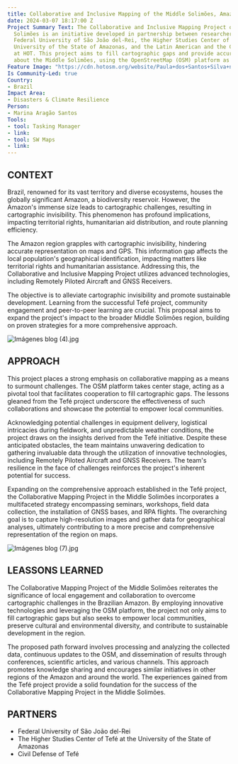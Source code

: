 ```yaml
---
title: Collaborative and Inclusive Mapping of the Middle Solimões, Amazon
date: 2024-03-07 18:17:00 Z
Project Summary Text: The Collaborative and Inclusive Mapping Project of the Middle
  Solimões is an initiative developed in partnership between researchers from the
  Federal University of São João del-Rei, the Higher Studies Center of Tefé at the
  University of the State of Amazonas, and the Latin American and the Caribbean Hub
  at HOT. This project aims to fill cartographic gaps and provide accurate information
  about the Middle Solimões, using the OpenStreetMap (OSM) platform as a central tool.
Feature Image: "https://cdn.hotosm.org/website/Paula+dos+Santos+Silva+na+Amazo%CC%82nia.jpg"
Is Community-Led: true
Country:
- Brazil
Impact Area:
- Disasters & Climate Resilience
Person:
- Marina Aragão Santos
Tools:
- tool: Tasking Manager
- link: 
- tool: SW Maps
- link: 
---
```


## **CONTEXT**
Brazil, renowned for its vast territory and diverse ecosystems, houses the globally significant Amazon, a biodiversity reservoir. However, the Amazon's immense size leads to cartographic challenges, resulting in cartographic invisibility. This phenomenon has profound implications, impacting territorial rights, humanitarian aid distribution, and route planning efficiency.

The Amazon region grapples with cartographic invisibility, hindering accurate representation on maps and GPS. This information gap affects the local population's geographical identification, impacting matters like territorial rights and humanitarian assistance. Addressing this, the Collaborative and Inclusive Mapping Project utilizes advanced technologies, including Remotely Piloted Aircraft and GNSS Receivers.

The objective is to alleviate cartographic invisibility and promote sustainable development. Learning from the successful Tefé project, community engagement and peer-to-peer learning are crucial. This proposal aims to expand the project's impact to the broader Middle Solimões region, building on proven strategies for a more comprehensive approach.

![Imágenes blog (4).jpg](/uploads/Ima%CC%81genes%20blog%20(4).jpg)

## **APPROACH**
This project places a strong emphasis on collaborative mapping as a means to surmount challenges. The OSM platform takes center stage, acting as a pivotal tool that facilitates cooperation to fill cartographic gaps. The lessons gleaned from the Tefé project underscore the effectiveness of such collaborations and showcase the potential to empower local communities.

Acknowledging potential challenges in equipment delivery, logistical intricacies during fieldwork, and unpredictable weather conditions, the project draws on the insights derived from the Tefé initiative. Despite these anticipated obstacles, the team maintains unwavering dedication to gathering invaluable data through the utilization of innovative technologies, including Remotely Piloted Aircraft and GNSS Receivers. The team's resilience in the face of challenges reinforces the project's inherent potential for success.

Expanding on the comprehensive approach established in the Tefé project, the Collaborative Mapping Project in the Middle Solimões incorporates a multifaceted strategy encompassing seminars, workshops, field data collection, the installation of GNSS bases, and RPA flights. The overarching goal is to capture high-resolution images and gather data for geographical analyses, ultimately contributing to a more precise and comprehensive representation of the region on maps.

![Imágenes blog (7).jpg](/uploads/Ima%CC%81genes%20blog%20(7).jpg)

## **LEASSONS LEARNED**
The Collaborative Mapping Project of the Middle Solimões reiterates the significance of local engagement and collaboration to overcome cartographic challenges in the Brazilian Amazon. By employing innovative technologies and leveraging the OSM platform, the project not only aims to fill cartographic gaps but also seeks to empower local communities, preserve cultural and environmental diversity, and contribute to sustainable development in the region.

The proposed path forward involves processing and analyzing the collected data, continuous updates to the OSM, and dissemination of results through conferences, scientific articles, and various channels. This approach promotes knowledge sharing and encourages similar initiatives in other regions of the Amazon and around the world. The experiences gained from the Tefé project provide a solid foundation for the success of the Collaborative Mapping Project in the Middle Solimões.

## **PARTNERS**
* Federal University of São João del-Rei
* The Higher Studies Center of Tefé at the University of the State of Amazonas
* Civil Defense of Tefé